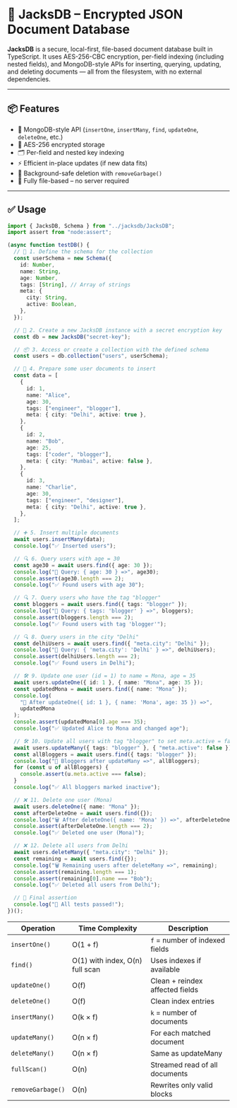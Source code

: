 # 🧩 JacksDB – Encrypted JSON Document Database

**JacksDB** is a secure, local-first, file-based document database built in TypeScript. It uses AES-256-CBC encryption, per-field indexing (including nested fields), and MongoDB-style APIs for inserting, querying, updating, and deleting documents — all from the filesystem, with no external dependencies.

---

## 📦 Features

- 🧩 MongoDB-style API (`insertOne`, `insertMany`, `find`, `updateOne`, `deleteOne`, etc.)
- 🔐 AES-256 encrypted storage
- 🗂️ Per-field and nested key indexing
- ⚡ Efficient in-place updates (if new data fits)
- 🧼 Background-safe deletion with `removeGarbage()`
- 📁 Fully file-based – no server required

---

## ✅ Usage

```ts
import { JacksDB, Schema } from "../jacksdb/JacksDB";
import assert from "node:assert";

(async function testDB() {
  // 🧩 1. Define the schema for the collection
  const userSchema = new Schema({
    id: Number,
    name: String,
    age: Number,
    tags: [String], // Array of strings
    meta: {
      city: String,
      active: Boolean,
    },
  });

  // 🔐 2. Create a new JacksDB instance with a secret encryption key
  const db = new JacksDB("secret-key");

  // 📦 3. Access or create a collection with the defined schema
  const users = db.collection("users", userSchema);

  // 📝 4. Prepare some user documents to insert
  const data = [
    {
      id: 1,
      name: "Alice",
      age: 30,
      tags: ["engineer", "blogger"],
      meta: { city: "Delhi", active: true },
    },
    {
      id: 2,
      name: "Bob",
      age: 25,
      tags: ["coder", "blogger"],
      meta: { city: "Mumbai", active: false },
    },
    {
      id: 3,
      name: "Charlie",
      age: 30,
      tags: ["engineer", "designer"],
      meta: { city: "Delhi", active: true },
    },
  ];

  // ➕ 5. Insert multiple documents
  await users.insertMany(data);
  console.log("✅ Inserted users");

  // 🔍 6. Query users with age = 30
  const age30 = await users.find({ age: 30 });
  console.log("🔎 Query: { age: 30 } =>", age30);
  console.assert(age30.length === 2);
  console.log("✅ Found users with age 30");

  // 🔍 7. Query users who have the tag "blogger"
  const bloggers = await users.find({ tags: "blogger" });
  console.log("🔎 Query: { tags: 'blogger' } =>", bloggers);
  console.assert(bloggers.length === 2);
  console.log("✅ Found users with tag 'blogger'");

  // 🔍 8. Query users in the city "Delhi"
  const delhiUsers = await users.find({ "meta.city": "Delhi" });
  console.log("🔎 Query: { 'meta.city': 'Delhi' } =>", delhiUsers);
  console.assert(delhiUsers.length === 2);
  console.log("✅ Found users in Delhi");

  // 🛠️ 9. Update one user (id = 1) to name = Mona, age = 35
  await users.updateOne({ id: 1 }, { name: "Mona", age: 35 });
  const updatedMona = await users.find({ name: "Mona" });
  console.log(
    "🔄 After updateOne({ id: 1 }, { name: 'Mona', age: 35 }) =>",
    updatedMona
  );
  console.assert(updatedMona[0].age === 35);
  console.log("✅ Updated Alice to Mona and changed age");

  // 🛠️ 10. Update all users with tag "blogger" to set meta.active = false
  await users.updateMany({ tags: "blogger" }, { "meta.active": false });
  const allBloggers = await users.find({ tags: "blogger" });
  console.log("🔄 Bloggers after updateMany =>", allBloggers);
  for (const u of allBloggers) {
    console.assert(u.meta.active === false);
  }
  console.log("✅ All bloggers marked inactive");

  // ❌ 11. Delete one user (Mona)
  await users.deleteOne({ name: "Mona" });
  const afterDeleteOne = await users.find({});
  console.log("🗑️ After deleteOne({ name: 'Mona' }) =>", afterDeleteOne);
  console.assert(afterDeleteOne.length === 2);
  console.log("✅ Deleted one user (Mona)");

  // ❌ 12. Delete all users from Delhi
  await users.deleteMany({ "meta.city": "Delhi" });
  const remaining = await users.find({});
  console.log("🗑️ Remaining users after deleteMany =>", remaining);
  console.assert(remaining.length === 1);
  console.assert(remaining[0].name === "Bob");
  console.log("✅ Deleted all users from Delhi");

  // 🧪 Final assertion
  console.log("🎉 All tests passed!");
})();
```

| Operation         | Time Complexity                 | Description                     |
| ----------------- | ------------------------------- | ------------------------------- |
| `insertOne()`     | O(1 + f)                        | `f` = number of indexed fields  |
| `find()`          | O(1) with index, O(n) full scan | Uses indexes if available       |
| `updateOne()`     | O(f)                            | Clean + reindex affected fields |
| `deleteOne()`     | O(f)                            | Clean index entries             |
| `insertMany()`    | O(k × f)                        | `k` = number of documents       |
| `updateMany()`    | O(n × f)                        | For each matched document       |
| `deleteMany()`    | O(n × f)                        | Same as updateMany              |
| `fullScan()`      | O(n)                            | Streamed read of all documents  |
| `removeGarbage()` | O(n)                            | Rewrites only valid blocks      |
